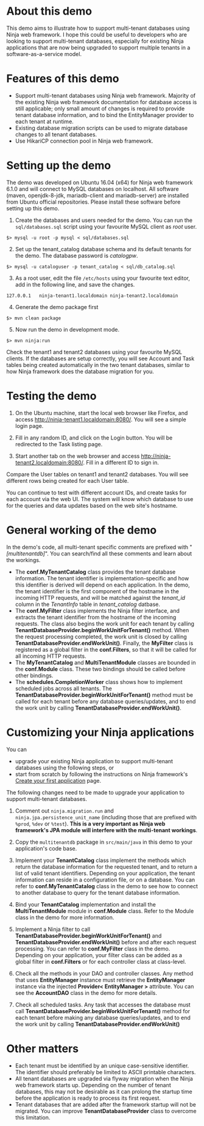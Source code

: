 # About this demo

This demo aims to illustrate how to support multi-tenant databases using Ninja web framework. I hope this could be useful to developers who are looking to support multi-tenant databases, especially for existing Ninja applications that are now being upgraded to support multiple tenants in a software-as-a-service model.

# Features of this demo

- Support multi-tenant databases using Ninja web framework. Majority of the existing Ninja web framework documentation for database access is still applicable; only small amount of changes is required to provide tenant database information, and to bind the EntityManager provider to each tenant at runtime.
- Existing database migration scripts can be used to migrate database changes to all tenant databases.
- Use HikariCP connection pool in Ninja web framework.

# Setting up the demo

The demo was developed on Ubuntu 16.04 (x64) for Ninja web framework 6.1.0 and will connect to MySQL databases on localhost. All software (maven, openjdk-8-jdk, mariadb-client and mariadb-server) are installed from Ubuntu official repositories. Please install these software before setting up this demo.

1.  Create the databases and users needed for the demo. You can run the ```sql/databases.sql``` script using your favourite MySQL client as *root* user.
```
$> mysql -u root -p mysql < sql/databases.sql
```

2. Set up the tenant_catalog database schema and its default tenants for the demo. The database password is *catalogpw*.
```
$> mysql -u cataloguser -p tenant_catalog < sql/db_catalog.sql
```

3. As a root user, edit the file ```/etc/hosts``` using your favourite text editor, add in the following line, and save the changes.
```
127.0.0.1	ninja-tenant1.localdomain ninja-tenant2.localdomain
```

4. Generate the demo package first
```
$> mvn clean package
```

5. Now run the demo in development mode.
```
$> mvn ninja:run
```

Check the tenant1 and tenant2 databases using your favourite MySQL clients. If the databases are setup correctly, you will see Account and Task tables being created automatically in the two tenant databases, similar to how Ninja framework does the database migration for you.

# Testing the demo

1. On the Ubuntu machine, start the local web browser like Firefox, and access http://ninja-tenant1.localdomain:8080/. You will see a simple login page.

2. Fill in any random ID, and click on the Login button. You will be redirected to the Task listing page.

3. Start another tab on the web browser and access http://ninja-tenant2.localdomain:8080/. Fill in a different ID to sign in.

Compare the User tables on tenant1 and tenant2 databases. You will see different rows being created for each User table.

You can continue to test with different account IDs, and create tasks for each account via the web UI. The system will know which database to use for the queries and data updates based on the web site's hostname.

# General working of the demo

In the demo's code, all multi-tenant specific comments are prefixed with "*[multitenantdb]*". You can search/find all these comments and learn about the workings.

- The **conf.MyTenantCatalog** class provides the tenant database information. The tenant identifier is implementation-specific and how this identifier is derived will depend on each application. In the demo, the tenant identifier is the first component of the hostname in the incoming HTTP requests, and will be matched against the *tenant_id* column in the *TenantInfo* table in *tenant_catalog* datbase.
- The **conf.MyFilter** class implements the Ninja filter interface, and extracts the tenant identifier from the hostname of the incoming requests. The class also begins the work unit for each tenant by calling **TenantDatabaseProvider.beginWorkUnitForTenant()** method. When the request processing completed, the work unit is closed by calling **TenantDatabaseProvider.endWorkUnit()**. Finally, the **MyFilter** class is registered as a global filter in the **conf.Filters**, so that it will be called for all incoming HTTP requests.
- The **MyTenantCatalog** and **MultiTenantModule** classes are bounded in the **conf.Module** class. These two bindings should be called before other bindings.
- The **schedules.CompletionWorker** class shows how to implement scheduled jobs across all tenants. The **TenantDatabaseProvider.beginWorkUnitForTenant()** method must be called for each tenant before any database queries/updates, and to end the work unit by calling  **TenantDatabaseProvider.endWorkUnit()**.

# Customizing your Ninja applications

You can
- upgrade your existing Ninja application to support multi-tenant databases using the following steps, or
- start from scratch by following the instructions on Ninja framework's [Create your first application](http://www.ninjaframework.org/documentation/getting_started/create_your_first_application.html) page.

The following changes need to be made to upgrade your application to support multi-tenant databases.

1. Comment out ```ninja.migration.run``` and ```ninja.jpa.persistence_unit_name``` (including those that are prefixed with ```%prod```, ```%dev``` or ```%test```). **This is a very important as Ninja web framework's JPA module will interfere with the multi-tenant workings**.

2. Copy the ```multitenantdb``` package in ```src/main/java``` in this demo to your application's code base.

3. Implement your **TenantCatalog** class implement the methods which return the database information for the requested tenant, and to return a list of valid tenant identifiers. Depending on your application, the tenant information can reside in a configuration file, or on a database. You can refer to **conf.MyTenantCatalog** class in the demo to see how to connect to another database to query for the tenant database information.

4. Bind your **TenantCatalog** implementation and install the **MultiTenantModule** module in **conf.Module** class. Refer to the Module class in the demo for more information.

5. Implement a Ninja filter to call **TenantDatabaseProvider.beginWorkUnitForTenant()** and **TenantDatabaseProvider.endWorkUnit()** before and after each request processing. You can refer to **conf.MyFilter** class in the demo. Depending on your application, your filter class can be added as a global filter in **conf.Filters** or for each controller class at class-level.

6. Check all the methods in your DAO and controller classes. Any method that uses **EntityManager** instance must retrieve the **EntityManager** instance via the injected **Provider< EntityManager >** attribute. You can see the **AccountDAO** class in the demo for more details.

7. Check all scheduled tasks. Any task that accesses the database must call **TenantDatabaseProvider.beginWorkUnitForTenant()** method for each tenant before making any database queries/updates, and to end the work unit by calling  **TenantDatabaseProvider.endWorkUnit()**

# Other matters

- Each tenant must be identified by an unique case-sensitive identifier. The identifier should preferably be limited to ASCII printable characters.
- All tenant databases are upgraded via flyway migration when the Ninja web framework starts up. Depending on the number of tenant databases, this may not be desirable as it can prolong the startup time before the application is ready to process its first request.
- Tenant databases that are added after the framework startup will not be migrated. You can improve **TenantDatabaseProvider** class to overcome this limitation.
